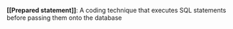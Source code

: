 **[[Prepared statement]]**: A coding technique that executes SQL statements before passing them onto the database